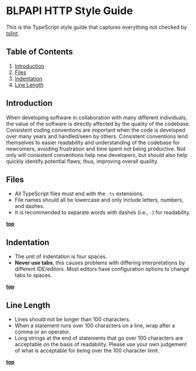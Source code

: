 # BLPAPI HTTP Style Guide

This is the TypeScript style guide that captures everything not checked by
[tslint](https://github.com/palantir/tslint).

## Table of Contents

  1. [Introduction](#introduction)
  1. [Files](#files)
  1. [Indentation](#indentation)
  1. [Line Length](#line-length)


## Introduction

When developing software in collaboration with many different individuals, the value of the
software is directly affected by the quality of the codebase.  Consistent coding conventions are
important when the code is developed over many years and handled/seen by others.  Consistent
conventions lend themselves to easier readability and understanding of the codebase for newcomers,
avoiding frustration and time spent not being productive.  Not only will consistent conventions
help new developers, but should also help quickly identify potential flaws; thus, improving overall
quaility.

## Files
  - All TypeScript files must end with the `.ts` extensions.
  - File names should all be lowercase and only include letters, numbers, and
    dashes.
  - It is recommended to separate words with dashes (i.e., `-`) for readability.

**[top](#table-of-contents)**

## Indentation
  - The unit of indentation is four spaces.
  - **Never use tabs**, this causes problems with differing interpretations by different
    IDE/editors.  Most editors have configuration options to change tabs to spaces.

**[top](#table-of-contents)**

## Line Length
  - Lines should not be longer than 100 characters.
  - When a statement runs over 100 characters on a line, wrap after a comma or an operator.
  - Long strings at the end of statements that go over 100 characters are acceptable on the basis
    of readability.  Please use your own judgement of what is acceptable for being over the 100
    character limit.

**[top](#table-of-contents)**
